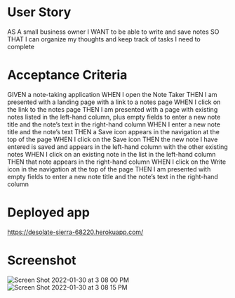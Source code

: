 # User Story
AS A small business owner
I WANT to be able to write and save notes
SO THAT I can organize my thoughts and keep track of tasks I need to complete
# Acceptance Criteria
GIVEN a note-taking application
WHEN I open the Note Taker
THEN I am presented with a landing page with a link to a notes page
WHEN I click on the link to the notes page
THEN I am presented with a page with existing notes listed in the left-hand column, plus empty fields to enter a new note title and the note’s text in the right-hand column
WHEN I enter a new note title and the note’s text
THEN a Save icon appears in the navigation at the top of the page
WHEN I click on the Save icon
THEN the new note I have entered is saved and appears in the left-hand column with the other existing notes
WHEN I click on an existing note in the list in the left-hand column
THEN that note appears in the right-hand column
WHEN I click on the Write icon in the navigation at the top of the page
THEN I am presented with empty fields to enter a new note title and the note’s text in the right-hand column
# Deployed app
https://desolate-sierra-68220.herokuapp.com/ 
# Screenshot
![Screen Shot 2022-01-30 at 3 08 00 PM](https://user-images.githubusercontent.com/89959754/151717904-0a3bf642-d475-4272-9b31-53517c1834fb.png)
![Screen Shot 2022-01-30 at 3 08 15 PM](https://user-images.githubusercontent.com/89959754/151717908-75098b00-bc2c-44e6-b9f8-c9d8910b01ca.png)

